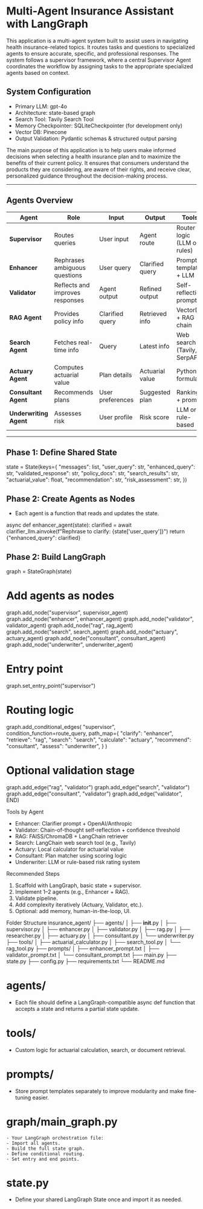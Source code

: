 # Multi-Agent Insurance Assistant with LangGraph

This application is a multi-agent system built to assist users in navigating health insurance-related topics. It routes tasks and questions to specialized agents to ensure accurate, specific, and professional responses. The system follows a supervisor framework, where a central Supervisor Agent coordinates the workflow by assigning tasks to the appropriate specialized agents based on context.

## System Configuration
- Primary LLM: gpt-4o
- Architecture: state-based graph
- Search Tool: Tavily Search Tool
- Memory Checkpointer: SQLiteCheckpointer (for development only)
- Vector DB: Pinecone
- Output Validation: Pydantic schemas & structured output parsing

The main purpose of this application is to help users make informed decisions when selecting a health insurance plan and to maximize the benefits of their current policy. It ensures that consumers understand the products they are considering, are aware of their rights, and receive clear, personalized guidance throughout the decision-making process.



---

## Agents Overview

| Agent | Role | Input | Output | Tools |
|-------|------|-------|--------|-------|
| **Supervisor** | Routes queries | User input | Agent route | Router logic (LLM or rules) |
| **Enhancer** | Rephrases ambiguous questions | User query | Clarified query | Prompt template + LLM |
| **Validator** | Reflects and improves responses | Agent output | Refined output | Self-reflection prompt |
| **RAG Agent** | Provides policy info | Clarified query | Retrieved info | VectorDB + RAG chain |
| **Search Agent** | Fetches real-time info | Query | Latest info | Web search (Tavily, SerpAPI) |
| **Actuary Agent** | Computes actuarial value | Plan details | Actuarial value | Python formula |
| **Consultant Agent** | Recommends plans | User preferences | Suggested plan | Ranking + prompt |
| **Underwriting Agent** | Assesses risk | User profile | Risk score | LLM or rule-based |

---

## Phase 1: Define Shared State


state = State(keys={
    "messages": list,
    "user_query": str,
    "enhanced_query": str,
    "validated_response": str,
    "policy_docs": str,
    "search_results": str,
    "actuarial_value": float,
    "recommendation": str,
    "risk_assessment": str,
})


## Phase 2: Create Agents as Nodes
- Each agent is a function that reads and updates the state.

async def enhancer_agent(state):
    clarified = await clarifier_llm.ainvoke(f"Rephrase to clarify: {state['user_query']}")
    return {"enhanced_query": clarified}


## Phase 2: Build LangGraph
graph = StateGraph(state)

# Add agents as nodes
graph.add_node("supervisor", supervisor_agent)
graph.add_node("enhancer", enhancer_agent)
graph.add_node("validator", validator_agent)
graph.add_node("rag", rag_agent)
graph.add_node("search", search_agent)
graph.add_node("actuary", actuary_agent)
graph.add_node("consultant", consultant_agent)
graph.add_node("underwriter", underwriter_agent)

# Entry point
graph.set_entry_point("supervisor")

# Routing logic
graph.add_conditional_edges(
    "supervisor",
    condition_function=route_query,
    path_map={
        "clarify": "enhancer",
        "retrieve": "rag",
        "search": "search",
        "calculate": "actuary",
        "recommend": "consultant",
        "assess": "underwriter",
    }
)

# Optional validation stage
graph.add_edge("rag", "validator")
graph.add_edge("search", "validator")
graph.add_edge("consultant", "validator")
graph.add_edge("validator", END)


Tools by Agent
- Enhancer: Clarifier prompt + OpenAI/Anthropic
- Validator: Chain-of-thought self-reflection + confidence threshold
- RAG: FAISS/ChromaDB + LangChain retriever
- Search: LangChain web search tool (e.g., Tavily)
- Actuary: Local calculator for actuarial value
- Consultant: Plan matcher using scoring logic
- Underwriter: LLM or rule-based risk rating system

Recommended Steps
1. Scaffold with LangGraph, basic state + supervisor.
2. Implement 1–2 agents (e.g., Enhancer + RAG).
3. Validate pipeline.
4. Add complexity iteratively (Actuary, Validator, etc.).
5. Optional: add memory, human-in-the-loop, UI.



Folder Structure
insurance_agent/
├── agents/
│   ├── __init__.py
│   ├── supervisor.py
│   ├── enhancer.py
│   ├── validator.py
│   ├── rag.py
│   ├── researcher.py
│   ├── actuary.py
│   ├── consultant.py
│   └── underwriter.py
├── tools/
│   ├── actuarial_calculator.py
│   ├── search_tool.py
│   └── rag_tool.py
├── prompts/
│   ├── enhancer_prompt.txt
│   ├── validator_prompt.txt
│   └── consultant_prompt.txt
├── main.py
├── state.py
├── config.py
├── requirements.txt
└── README.md

# agents/
- Each file should define a LangGraph-compatible async def function that accepts a state and returns a partial state update.

# tools/
- Custom logic for actuarial calculation, search, or document retrieval.

# prompts/
- Store prompt templates separately to improve modularity and make fine-tuning easier.

# graph/main_graph.py
    - Your LangGraph orchestration file:
    - Import all agents.
    - Build the full state graph.
    - Define conditional routing.
    - Set entry and end points.

# state.py
- Define your shared LangGraph State once and import it as needed.
